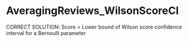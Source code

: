 # AveragingReviews_WilsonScoreCI
CORRECT SOLUTION: Score = Lower bound of Wilson score confidence interval for a Bernoulli parameter
